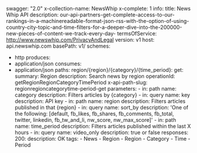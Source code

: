 swagger: "2.0"
x-collection-name: NewsWhip
x-complete: 1
info:
  title: News Whip API
  description: our-api-partners-get-complete-access-to-our-rankings-in-a-machinereadable-format-json-rss-with-the-option-of-using-country-city-topic-and-time-filters-for-a-deeper-dive-into-the-200000-new-pieces-of-content-we-track-every-day-
  termsOfService: http://www.newswhip.com/PrivacyAndLegal
  version: v1
host: api.newswhip.com
basePath: v1/
schemes:
- http
produces:
- application/json
consumes:
- application/json
paths:
  region/{region}/{category}/{time_period}:
    get:
      summary: Region
      description: Search news by region
      operationId: getRegionRegionCategoryTimePeriod
      x-api-path-slug: regionregioncategorytime-period-get
      parameters:
      - in: path
        name: category
        description: Filters articles by {category}
      - in: query
        name: key
        description: API key
      - in: path
        name: region
        description: Filters articles published in that {region}
      - in: query
        name: sort_by
        description: 'One of the following: [default, fb_likes, fb_shares, fb_comments,
          fb_total, twitter, linkedin, fb_tw_and_li, nw_score, nw_max_score]'
      - in: path
        name: time_period
        description: Filters articles published within the last X hours
      - in: query
        name: video_only
        description: true or false
      responses:
        200:
          description: OK
      tags:
      - News
      - Region
      - Region
      - Category
      - Time
      - Period
